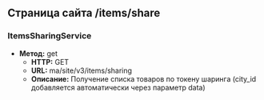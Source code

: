 ## Страница сайта /items/share

### ItemsSharingService
- **Метод:** get
  - **HTTP:** GET
  - **URL:** ma/site/v3/items/sharing
  - **Описание:** Получение списка товаров по токену шаринга (city_id добавляется автоматически через параметр data)

